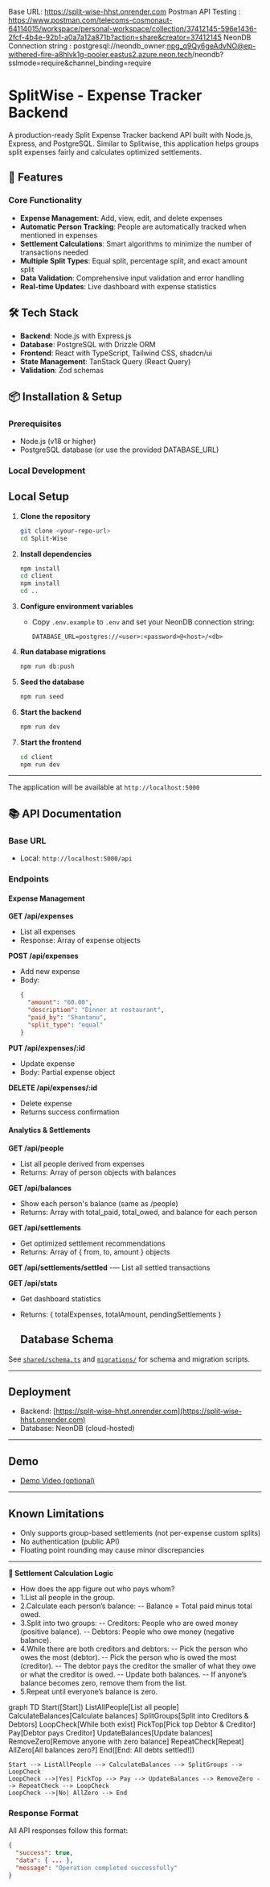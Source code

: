 Base URL: https://split-wise-hhst.onrender.com
Postman API Testing : https://www.postman.com/telecoms-cosmonaut-64114015/workspace/personal-workspace/collection/37412145-596e1436-2fcf-4b4e-92b1-a0a7a12a871b?action=share&creator=37412145
NeonDB Connection string : postgresql://neondb_owner:npg_q9Qy6geAdvNO@ep-withered-fire-a8hlvk1g-pooler.eastus2.azure.neon.tech/neondb?sslmode=require&channel_binding=require


# SplitWise - Expense Tracker Backend

A production-ready Split Expense Tracker backend API built with Node.js, Express, and PostgreSQL. Similar to Splitwise, this application helps groups split expenses fairly and calculates optimized settlements.

## 🚀 Features

### Core Functionality
- **Expense Management**: Add, view, edit, and delete expenses
- **Automatic Person Tracking**: People are automatically tracked when mentioned in expenses
- **Settlement Calculations**: Smart algorithms to minimize the number of transactions needed
- **Multiple Split Types**: Equal split, percentage split, and exact amount split
- **Data Validation**: Comprehensive input validation and error handling
- **Real-time Updates**: Live dashboard with expense statistics

## 🛠️ Tech Stack

- **Backend**: Node.js with Express.js
- **Database**: PostgreSQL with Drizzle ORM
- **Frontend**: React with TypeScript, Tailwind CSS, shadcn/ui
- **State Management**: TanStack Query (React Query)
- **Validation**: Zod schemas

## 📦 Installation & Setup

### Prerequisites
- Node.js (v18 or higher)
- PostgreSQL database (or use the provided DATABASE_URL)

### Local Development

## Local Setup

1. **Clone the repository**
   ```sh
   git clone <your-repo-url>
   cd Split-Wise
   ```

2. **Install dependencies**
   ```sh
   npm install
   cd client
   npm install
   cd ..
   ```

3. **Configure environment variables**
   - Copy `.env.example` to `.env` and set your NeonDB connection string:
     ```
     DATABASE_URL=postgres://<user>:<password>@<host>/<db>
     ```

4. **Run database migrations**
   ```sh
   npm run db:push
   ```

5. **Seed the database**
   ```sh
   npm run seed
   ```

6. **Start the backend**
   ```sh
   npm run dev
   ```

7. **Start the frontend**
   ```sh
   cd client
   npm run dev
   ```

---

The application will be available at `http://localhost:5000`


## 📚 API Documentation

### Base URL
- Local: `http://localhost:5000/api`

### Endpoints

#### Expense Management

**GET /api/expenses**
- List all expenses
- Response: Array of expense objects

**POST /api/expenses**
- Add new expense
- Body:
  ```json
  {
    "amount": "60.00",
    "description": "Dinner at restaurant",
    "paid_by": "Shantanu",
    "split_type": "equal"
  }
  ```

**PUT /api/expenses/:id**
- Update expense
- Body: Partial expense object

**DELETE /api/expenses/:id**
- Delete expense
- Returns success confirmation

#### Analytics & Settlements

**GET /api/people**
- List all people derived from expenses
- Returns: Array of person objects with balances

**GET /api/balances**
- Show each person's balance (same as /people)
- Returns: Array with total_paid, total_owed, and balance for each person

**GET /api/settlements**
- Get optimized settlement recommendations
- Returns: Array of { from, to, amount } objects

**GET /api/settlements/settled**
-— List all settled transactions

**GET /api/stats**
- Get dashboard statistics
- Returns: { totalExpenses, totalAmount, pendingSettlements }

  ## Database Schema

See [`shared/schema.ts`](shared/schema.ts) and [`migrations/`](migrations/) for schema and migration scripts.

---

## Deployment

- Backend: [https://split-wise-hhst.onrender.com](https://split-wise-hhst.onrender.com)
- Database: NeonDB (cloud-hosted)

---

## Demo

- [Demo Video (optional)](link-to-video)

---

## Known Limitations

- Only supports group-based settlements (not per-expense custom splits)
- No authentication (public API)
- Floating point rounding may cause minor discrepancies

---

**🧮 Settlement Calculation Logic**
- How does the app figure out who pays whom?
- 1.List all people in the group.
- 2.Calculate each person’s balance:
-- Balance = Total paid minus total owed.
- 3.Split into two groups:
-- Creditors: People who are owed money (positive balance).
-- Debtors: People who owe money (negative balance).
- 4.While there are both creditors and debtors:
-- Pick the person who owes the most (debtor).
-- Pick the person who is owed the most (creditor).
-- The debtor pays the creditor the smaller of what they owe or what the creditor is owed.
-- Update both balances.
-- If anyone’s balance becomes zero, remove them from the list.
- 5.Repeat until everyone’s balance is zero.

graph TD
    Start([Start])
    ListAllPeople[List all people]
    CalculateBalances[Calculate balances]
    SplitGroups[Split into Creditors & Debtors]
    LoopCheck[While both exist]
    PickTop[Pick top Debtor & Creditor]
    Pay[Debtor pays Creditor]
    UpdateBalances[Update balances]
    RemoveZero[Remove anyone with zero balance]
    RepeatCheck[Repeat]
    AllZero[All balances zero?]
    End([End: All debts settled!])

    Start --> ListAllPeople --> CalculateBalances --> SplitGroups --> LoopCheck
    LoopCheck -->|Yes| PickTop --> Pay --> UpdateBalances --> RemoveZero --> RepeatCheck --> LoopCheck
    LoopCheck -->|No| AllZero --> End


### Response Format
All API responses follow this format:
```json
{
  "success": true,
  "data": { ... },
  "message": "Operation completed successfully"
}

